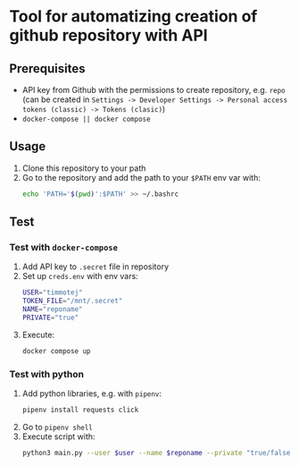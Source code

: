 # Tool for automatizing creation of github repository with API

## Prerequisites

- API key from Github with the permissions to create repository, e.g. `repo`\
  (can be created in `Settings -> Developer Settings -> Personal access tokens (classic) -> Tokens (clasic)`)
- `docker-compose || docker compose`

## Usage

1. Clone this repository to your path
2. Go to the repository and add the path to your `$PATH` env var with:
    ```bash
    echo 'PATH='$(pwd)':$PATH' >> ~/.bashrc
    ```

## Test

### Test with `docker-compose`

1. Add API key to `.secret` file in repository
2. Set up `creds.env` with env vars:
    ```bash
    USER="timmotej"
    TOKEN_FILE="/mnt/.secret"
    NAME="reponame"
    PRIVATE="true"
    ```
3. Execute:
    ```bash
    docker compose up
    ```

### Test with python

1. Add python libraries, e.g. with `pipenv`:
    ```bash
    pipenv install requests click
    ```
2. Go to `pipenv shell`
3. Execute script with:
    ```bash
    python3 main.py --user $user --name $reponame --private "true/false" --description "Some description about your repo" --token "$token"
    ```
